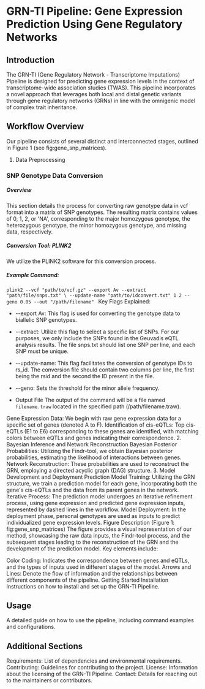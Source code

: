 # GRN-TI Pipeline: Gene Expression Prediction Using Gene Regulatory Networks

## Introduction

The GRN-TI (Gene Regulatory Network - Transcriptome Imputations) Pipeline is designed for predicting gene expression levels in the context of transcriptome-wide association studies (TWAS). This pipeline incorporates a novel approach that leverages both local and distal genetic variants through gene regulatory networks (GRNs) in line with the omnigenic model of complex trait inheritance.

## Workflow Overview
Our pipeline consists of several distinct and interconnected stages, outlined in Figure 1 (see fig:gene_snp_matrices).

1. Data Preprocessing

### SNP Genotype Data Conversion

##### Overview
This section details the process for converting raw genotype data in vcf format into a matrix of SNP genotypes. The resulting matrix contains values of 0, 1, 2, or 'NA', corresponding to the major homozygous genotype, the heterozygous genotype, the minor homozygous genotype, and missing data, respectively.

##### Conversion Tool: PLINK2
We utilize the PLINK2 software for this conversion process.

##### Example Command:
`plink2 --vcf "path/to/vcf.gz" --export Av --extract "path/file/snps.txt" \
       --update-name "path/to/idconvert.txt" 1 2 --geno 0.05 --out "/path/filename"
`
Key Flags Explained:

* --export Av: This flag is used for converting the genotype data to biallelic SNP genotypes.

* --extract: Utilize this flag to select a specific list of SNPs. For our purposes, we only include the SNPs found in the Geuvadis eQTL analysis results. The file snps.txt should list one SNP per line, and each SNP must be unique.

* --update-name: This flag facilitates the conversion of genotype IDs to rs_id. The conversion file should contain two columns per line, the first being the rsid and the second the ID present in the file.

* --geno: Sets the threshold for the minor allele frequency.

* Output File
 The output of the command will be a file named `filename.traw` located in the specified path (/path/filename.traw). 


Gene Expression Data: We begin with raw gene expression data for a specific set of genes (denoted A to F).
Identification of cis-eQTLs: Top cis-eQTLs (E1 to E6) corresponding to these genes are identified, with matching colors between eQTLs and genes indicating their correspondence.
2. Bayesian Inference and Network Reconstruction
Bayesian Posterior Probabilities: Utilizing the Findr-tool, we obtain Bayesian posterior probabilities, estimating the likelihood of interactions between genes.
Network Reconstruction: These probabilities are used to reconstruct the GRN, employing a directed acyclic graph (DAG) structure.
3. Model Development and Deployment
Prediction Model Training: Utilizing the GRN structure, we train a prediction model for each gene, incorporating both the gene's cis-eQTLs and the data from its parent genes in the network.
Iterative Process: The prediction model undergoes an iterative refinement process, using gene expression and predicted gene expression inputs, represented by dashed lines in the workflow.
Model Deployment: In the deployment phase, personal genotypes are used as inputs to predict individualized gene expression levels.
Figure Description (Figure 1: fig:gene_snp_matrices)
The figure provides a visual representation of our method, showcasing the raw data inputs, the Findr-tool process, and the subsequent stages leading to the reconstruction of the GRN and the development of the prediction model. Key elements include:

Color Coding: Indicates the correspondence between genes and eQTLs, and the types of inputs used in different stages of the model.
Arrows and Lines: Denote the flow of information and the relationships between different components of the pipeline.
Getting Started
Installation
Instructions on how to install and set up the GRN-TI Pipeline.

##  Usage
A detailed guide on how to use the pipeline, including command examples and configurations.

## Additional Sections
Requirements: List of dependencies and environmental requirements.
Contributing: Guidelines for contributing to the project.
License: Information about the licensing of the GRN-TI Pipeline.
Contact: Details for reaching out to the maintainers or contributors.
